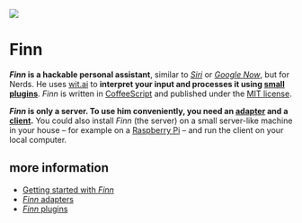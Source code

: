 ![](https://rawgithub.com/derhuerst/finn/master/img/logo.png)

# Finn

***Finn* is a hackable personal assistant**, similar to *[Siri](https://www.apple.com/de/ios/siri/)* or *[Google Now](http://www.google.com/landing/now/)*, but for Nerds. He uses [wit.ai](https://wit.ai) to **interpret your input and processes it using [small plugins](https://github.com/derhuerst/.finn)**. *Finn* is written in [CoffeeScript](http://coffeescript.org) and published under the [MIT license](LICENSE).

***Finn* is only a server. To use him conveniently, you need an [adapter](docs/adapters.md) and a [client](docs/clients.md).** You could also install *Finn* (the server) on a small server-like machine in your house – for example on a [Raspberry Pi](http://www.raspberrypi.org/) – and run the client on your local computer.

## more information

- [Getting started with *Finn*](docs/getting-started.md)
- [*Finn* adapters](docs/adapters.md)
- [*Finn* plugins](docs/plugins.md)
